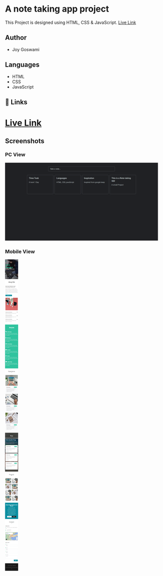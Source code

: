 # A note taking app project

This Project is designed using HTML, CSS & JavaScript. [Live Link](https://joygoswami.github.io/note-taking-app/)

## Author

- Joy Goswami

## Languages

- HTML
- CSS
- JavaScript

## 🔗 Links

# [Live Link](https://joygoswami.github.io/note-taking-app/)

## Screenshots

### PC View

![App Screenshot](https://github.com/JoyGoswami/note-taking-app/blob/main/assets/images/Computer_SS.png?raw=true)

### Mobile View

![App Screenshot](https://github.com/JoyGoswami/third-assessment/blob/main/assets/full-screenshot/mobiless.png?raw=true)
